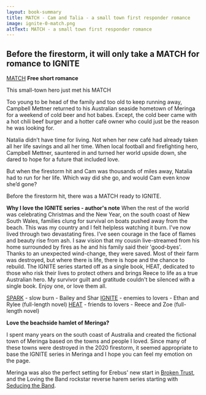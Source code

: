 ```yaml
---
layout: book-summary
title: MATCH - Cam and Talia - a small town first responder romance
image: ignite-0-match.png
altText: MATCH - a small town first responder romance
---
```


## Before the firestorm, it will only take a MATCH for romance to IGNITE

[MATCH](https://dl.bookfunnel.com/7odzqk7vkq/ "MATCH")
**Free short romance**

This small-town hero just met his MATCH

Too young to be head of the family and too old to keep running away, Campbell Mettner returned to his Australian seaside hometown of Meringa for a weekend of cold beer and hot babes. Except, the cold beer came with a hot chili beef burger and a hotter café owner who could just be the reason he was looking for.

Natalia didn’t have time for living. Not when her new café had already taken all her life savings and all her time. When local football and firefighting hero, Campbell Mettner, sauntered in and turned her world upside down, she dared to hope for a future that included love.

But when the firestorm hit and Cam was thousands of miles away, Natalia had to run for her life. Which way did she go, and would Cam even know she’d gone?

Before the firestorm hit, there was a MATCH ready to IGNITE.

**Why I love the IGNITE series - author's note**
When the rest of the world was celebrating Christmas and the New Year, on the south coast of New South Wales, families clung for survival on boats pushed away from the beach. 
This was my country and I felt helpless watching it burn.
I've now lived through two devastating fires. I've seen courage in the face of flames and beauty rise from ash. I saw vision that my cousin live-streamed from his home surrounded by fires as he and his family said their 'good-byes'. 
Thanks to an unexpected wind-change, they were saved. Most of their farm was destroyed, but where there is life, there is hope and the chance to rebuild.
The IGNITE series started off as a single book, HEAT, dedicated to those who risk their lives to protect others and brings Reece to life as a true Australian hero.
My survivor guilt and gratitude couldn't be silenced with a single book. Enjoy one, or love them all.


[SPARK](https://mybook.to/IGNITE-SPARK/ "SPARK") - slow burn - Bailey and Shar
[IGNITE](http://mybook.to/IGNITE/ "IGNITE") - enemies to lovers - Ethan and Rylee (full-length novel)
[HEAT](http://mybook.to/IgniteHEAT/ "HEAT") - friends to lovers - Reece and Zoe (full-length novel)

**Love the beachside hamlet of Meringa?**

I spent many years on the south coast of Australia and created the fictional town of Meringa based on the towns and people I loved. Since many of these towns were destroyed in the 2020 firestorm, it seemed appropriate to base the IGNITE series in Meringa and I hope you can feel my emotion on the page.

Meringa was also the perfect setting for Erebus' new start in [Broken Trust](https://www.amazon.com/gp/product/B07FCXFKGH/ "Broken Trust"), and the Loving the Band rockstar reverse harem series starting with [Seducing the Band](https://www.amazon.com/gp/product/B087YTB5J7/ "Seducing the Band"). 

